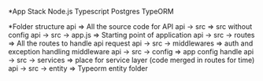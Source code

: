 *App Stack
Node.js
Typescript
Postgres
TypeORM

*Folder structure
api => All the source code for API
api -> src => src without config
api -> src -> app.js => Starting point of application
api -> src -> routes => All the routes to handle api request
api -> src -> middlewares => auth and exception handling middleware
api -> src -> config => app config handle
api -> src -> services => place for service layer (code merged in routes for time)
api -> src -> entity => Typeorm entity folder